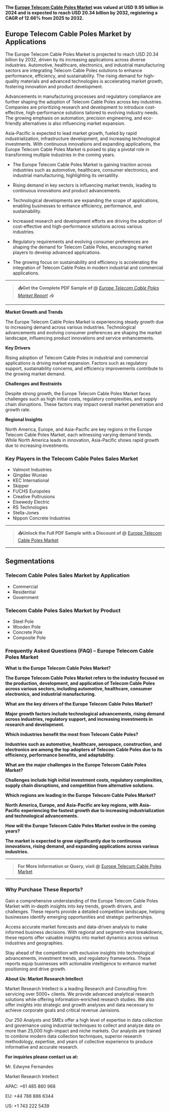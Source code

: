 <p><strong>The <a href="https://www.marketresearchintellect.com/download-sample/?rid=522447&amp;utm_source=Pulse-April-Europe&amp;utm_medium=852">Europe Telecom Cable Poles Market</a> was valued at USD 9.95 billion in 2024 and is expected to reach USD 20.34 billion by 2032, registering a CAGR of 12.66% from 2025 to 2032.</strong></p><h2>Europe Telecom Cable Poles Market by Applications&nbsp;</h2><p><p>The Europe Telecom Cable Poles Market is projected to reach USD 20.34 billion by 2032, driven by its increasing applications across diverse industries. Automotive, healthcare, electronics, and industrial manufacturing sectors are integrating Telecom Cable Poles solutions to enhance performance, efficiency, and sustainability. The rising demand for high-quality materials and advanced technologies is accelerating market growth, fostering innovation and product development.</p><p>Advancements in manufacturing processes and regulatory compliance are further shaping the adoption of Telecom Cable Poles across key industries. Companies are prioritizing research and development to introduce cost-effective, high-performance solutions tailored to evolving industry needs. The growing emphasis on automation, precision engineering, and eco-friendly alternatives is also influencing market expansion.</p><p>Asia-Pacific is expected to lead market growth, fueled by rapid industrialization, infrastructure development, and increasing technological investments. With continuous innovations and expanding applications, the Europe Telecom Cable Poles Market is poised to play a pivotal role in transforming multiple industries in the coming years.</p></p><ul><li><p>The Europe Telecom Cable Poles Market is gaining traction across industries such as automotive, healthcare, consumer electronics, and industrial manufacturing, highlighting its versatility.</p></li><li><p>Rising demand in key sectors is influencing market trends, leading to continuous innovations and product advancements.</p></li><li><p>Technological developments are expanding the scope of applications, enabling businesses to enhance efficiency, performance, and sustainability.</p></li><li><p>Increased research and development efforts are driving the adoption of cost-effective and high-performance solutions across various industries.</p></li><li><p>Regulatory requirements and evolving consumer preferences are shaping the demand for Telecom Cable Poles, encouraging market players to develop advanced applications.</p></li><li><p>The growing focus on sustainability and efficiency is accelerating the integration of Telecom Cable Poles in modern industrial and commercial applications.</p></li></ul><hr /><blockquote><p><strong><span class="font-[700]">📥Get the Complete PDF Sample of @ </span></strong><em><span class="font-[700]"><a href="https://www.marketresearchintellect.com/download-sample/?rid=522447&amp;utm_source=Pulse-April-Europe&amp;utm_medium=852" target="_blank" data-tracking-control-name="article-ssr-frontend-pulse_little-text-block" data-tracking-will-navigate="" data-test-link="">Europe Telecom Cable Poles Market Report</a>&nbsp;📥</span></em></p></blockquote><hr /><p class="" data-start="77" data-end="360"><strong data-start="77" data-end="105">Market Growth and Trends</strong></p><p class="" data-start="77" data-end="360">The Europe Telecom Cable Poles Market is experiencing steady growth due to increasing demand across various industries. Technological advancements and evolving consumer preferences are shaping the market landscape, influencing product innovations and service enhancements.</p><p class="" data-start="362" data-end="606"><strong data-start="362" data-end="377">Key Drivers</strong></p><p class="" data-start="362" data-end="606">Rising adoption of Telecom Cable Poles in industrial and commercial applications is driving market expansion. Factors such as regulatory support, sustainability concerns, and efficiency improvements contribute to the growing market demand.</p><p class="" data-start="608" data-end="849"><strong data-start="608" data-end="637">Challenges and Restraints</strong></p><p class="" data-start="608" data-end="849">Despite strong growth, the Europe Telecom Cable Poles Market faces challenges such as high initial costs, regulatory complexities, and supply chain disruptions. These factors may impact overall market penetration and growth rate.</p><p class="" data-start="851" data-end="1095"><strong data-start="851" data-end="872">Regional Insights</strong></p><p class="" data-start="851" data-end="1095">North America, Europe, and Asia-Pacific are key regions in the Europe Telecom Cable Poles Market, each witnessing varying demand trends. While North America leads in innovation, Asia-Pacific shows rapid growth due to increasing investments.</p><p><h3>Key Players in the Telecom Cable Poles Sales Market </h3><ul><li>Valmont Industries</li><li>Qingdao Wuxiao</li><li>KEC International</li><li>Skipper</li><li>FUCHS Europoles</li><li>Creative Pultrusions</li><li>Elsewedy Electric</li><li>RS Technologies</li><li>Stella-Jones</li><li>Nippon Concrete Industries</li></ul></p><hr /><blockquote><p><strong>📥Unlock the Full PDF Sample with a Discount of @</strong> <a href="https://www.marketresearchintellect.com/ask-for-discount/?rid=522447&amp;utm_source=Pulse-April-Europe&amp;utm_medium=852">Europe Telecom Cable Poles Market</a></p></blockquote><hr /><p><h2>Segmentations</h2><h3>Telecom Cable Poles Sales Market by Application</h3><ul><li>Commercial</li><li>Residential</li><li>Government</li></ul><h3>Telecom Cable Poles Sales Market by Product</h3><ul><li>Steel Pole</li><li>Wooden Pole</li><li>Concrete Pole</li><li>Composite Pole</li></ul></p><h3><strong>Frequently Asked Questions (FAQ) &ndash; Europe Telecom Cable Poles Market</strong></h3><p><strong>What is the Europe Telecom Cable Poles Market?</strong></p><p><strong>The Europe Telecom Cable Poles Market refers to the industry focused on the production, development, and application of Telecom Cable Poles across various sectors, including automotive, healthcare, consumer electronics, and industrial manufacturing.</strong></p><p><strong>What are the key drivers of the Europe Telecom Cable Poles Market?</strong></p><p><strong>Major growth factors include technological advancements, rising demand across industries, regulatory support, and increasing investments in research and development.</strong></p><p><strong>Which industries benefit the most from Telecom Cable Poles?</strong></p><p><strong>Industries such as automotive, healthcare, aerospace, construction, and electronics are among the top adopters of Telecom Cable Poles due to its efficiency, performance benefits, and adaptability.</strong></p><p><strong>What are the major challenges in the Europe Telecom Cable Poles Market?</strong></p><p><strong>Challenges include high initial investment costs, regulatory complexities, supply chain disruptions, and competition from alternative solutions.</strong></p><p><strong>Which regions are leading in the Europe Telecom Cable Poles Market?</strong></p><p><strong>North America, Europe, and Asia-Pacific are key regions, with Asia-Pacific experiencing the fastest growth due to increasing industrialization and technological advancements.</strong></p><p><strong>How will the Europe Telecom Cable Poles Market evolve in the coming years?</strong></p><p><strong>The market is expected to grow significantly due to continuous innovations, rising demand, and expanding applications across various industries.</strong></p><hr /><blockquote><p><span class="font-[700]"><strong>For More Information or Query, visit&nbsp;@</strong>&nbsp;</span><span class="font-[700]"><a href="https://www.marketresearchintellect.com/product/telecom-cable-poles-sales-market-size-and-forecast/?utm_source=Linkedin&utm_medium=852" target="_blank" data-tracking-control-name="article-ssr-frontend-pulse_little-text-block" data-tracking-will-navigate="" data-test-link="">Europe Telecom Cable Poles Market</a></span></p></blockquote><hr /><h3><strong data-start="0" data-end="31">Why Purchase These Reports?</strong></h3><p class="" data-start="35" data-end="297">Gain a comprehensive understanding of the Europe Telecom Cable Poles Market with in-depth insights into key trends, growth drivers, and challenges. These reports provide a detailed competitive landscape, helping businesses identify emerging opportunities and strategic partnerships.</p><p class="" data-start="299" data-end="540">Access accurate market forecasts and data-driven analysis to make informed business decisions. With regional and segment-wise breakdowns, these reports offer valuable insights into market dynamics across various industries and geographies.</p><p class="" data-start="542" data-end="784">Stay ahead of the competition with exclusive insights into technological advancements, investment trends, and regulatory frameworks. These reports equip businesses with actionable intelligence to enhance market positioning and drive growth.</p><p><strong><span class="font-[700]">About Us: Market Research Intellect</span></strong></p><p><span class="">Market Research Intellect is a leading Research and Consulting firm servicing over 5000+ clients. We provide advanced analytical research solutions while offering information-enriched research studies.&nbsp;</span>We also offer insights into strategic and growth analyses and data necessary to achieve corporate goals and critical revenue Janisions.</p><p><span class="">Our 250 Analysts and SMEs offer a high level of expertise in data collection and governance using industrial techniques to collect and analyze data on more than 25,000 high-impact and niche markets. Our analysts are trained to combine modern data collection techniques, superior research methodology, expertise, and years of collective experience to produce informative and accurate research.</span></p><p><strong>For inquiries please contact us at:</strong></p><p>Mr. Edwyne Fernandes</p><p>Market Research Intellect</p><p>APAC: +61 485 860 968</p><p>EU: +44 788 886 6344</p><p>US: +1 743 222 5439</p>
